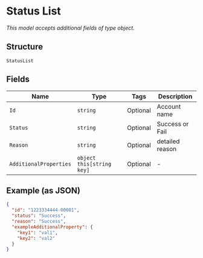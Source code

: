 
# Status List

*This model accepts additional fields of type object.*

## Structure

`StatusList`

## Fields

| Name | Type | Tags | Description |
|  --- | --- | --- | --- |
| `Id` | `string` | Optional | Account name |
| `Status` | `string` | Optional | Success or Fail |
| `Reason` | `string` | Optional | detailed reason |
| `AdditionalProperties` | `object this[string key]` | Optional | - |

## Example (as JSON)

```json
{
  "id": "1223334444-00001",
  "status": "Success",
  "reason": "Success",
  "exampleAdditionalProperty": {
    "key1": "val1",
    "key2": "val2"
  }
}
```

